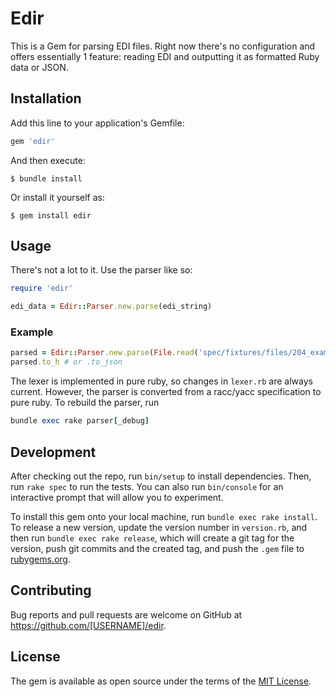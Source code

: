 # Edir

This is a Gem for parsing EDI files. Right now there's no configuration and offers essentially 1 feature: reading EDI and outputting it as formatted Ruby data or JSON.

## Installation

Add this line to your application's Gemfile:

```ruby
gem 'edir'
```

And then execute:

    $ bundle install

Or install it yourself as:

    $ gem install edir

## Usage

There's not a lot to it. Use the parser like so:

```ruby
require 'edir'

edi_data = Edir::Parser.new.parse(edi_string)
```

### Example
```ruby
parsed = Edir::Parser.new.parse(File.read('spec/fixtures/files/204_example_1.txt'))
parsed.to_h # or .to_json
```

The lexer is implemented in pure ruby, so changes in `lexer.rb` are always current. However,
the parser is converted from a racc/yacc specification to pure ruby. To rebuild the parser, run

```ruby
bundle exec rake parser[_debug]
```

## Development

After checking out the repo, run `bin/setup` to install dependencies. Then, run `rake spec` to run the tests. You can also run `bin/console` for an interactive prompt that will allow you to experiment.

To install this gem onto your local machine, run `bundle exec rake install`. To release a new version, update the version number in `version.rb`, and then run `bundle exec rake release`, which will create a git tag for the version, push git commits and the created tag, and push the `.gem` file to [rubygems.org](https://rubygems.org).

## Contributing

Bug reports and pull requests are welcome on GitHub at https://github.com/[USERNAME]/edir.

## License

The gem is available as open source under the terms of the [MIT License](https://opensource.org/licenses/MIT).
